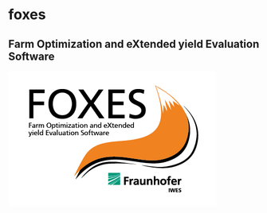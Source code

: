 # foxes
## Farm Optimization and eXtended yield Evaluation Software

![](docs/logo/Logo_FOXES_IWES.png)

